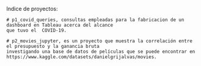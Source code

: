 Indice de proyectos:

    # p1_covid_queries, consultas empleadas para la fabricacion de un dashboard en Tableau acerca del alcance
    que tuvo el  COVID-19.
  
    # p2_movies_jupyter, es un proyecto que muestra la correlación entre el presupuesto y la ganancia bruta 
    investigando una base de datos de películas que se puede encontrar en 
    https://www.kaggle.com/datasets/danielgrijalvas/movies. 
